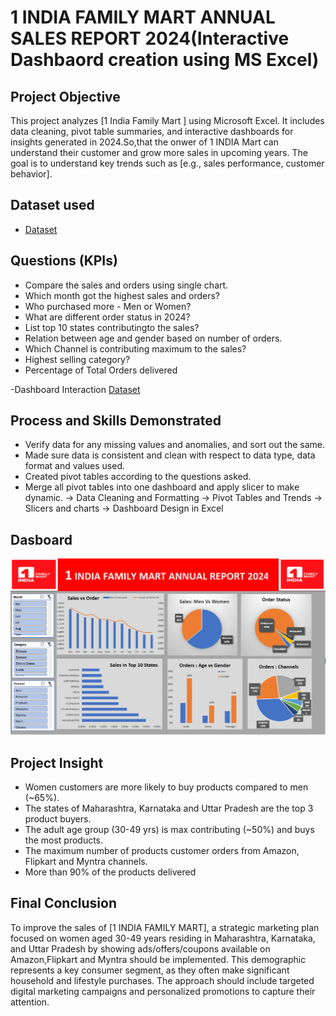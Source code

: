 # 1 INDIA FAMILY MART ANNUAL SALES REPORT 2024(Interactive Dashbaord creation using MS Excel)
## Project Objective 
This project analyzes [1 India Family Mart ] using Microsoft Excel. It includes data cleaning, pivot table summaries, and interactive dashboards for insights generated in 2024.So,that the onwer of 1 INDIA Mart can understand their customer and grow more sales in upcoming years. The goal is to understand key trends such as [e.g., sales performance, customer behavior].

## Dataset used
- <a href="https://github.com/SayanB29/Excel-Data-Analysis-Dashboard-Project/blob/main/1%20India%20Family%20Mart%20Data%20Analysis.xlsx">Dataset</a>

## Questions (KPIs)
- Compare the sales and orders using single chart.
- Which month got the highest sales and orders?
- Who purchased more - Men or Women?
- What are different order status in 2024?
- List top 10 states contributingto the sales?
- Relation between age and gender based on number of orders.
- Which Channel is contributing maximum to the sales?
- Highest selling category?
- Percentage of Total Orders delivered

-Dashboard Interaction <a href="https://github.com/SayanB29/Excel-Data-Analysis-Dashboard-Project/blob/main/Dashboard%20Screenshot.png"> Dataset</a>

## Process and Skills Demonstrated 
- Verify data for any missing values and anomalies, and sort out the same.
- Made sure data is consistent and clean with respect to data type, data format and values used.
- Created pivot tables according to the questions asked.
- Merge all pivot tables into one dashboard and apply slicer to make dynamic.
-> Data Cleaning and Formatting
-> Pivot Tables and Trends
-> Slicers and charts
-> Dashboard Design in Excel

## Dasboard
![Dashboard Screenshot](https://github.com/SayanB29/Excel-Data-Analysis-Dashboard-Project/blob/main/Dashboard%20Screenshot.png)

## Project Insight
- Women customers are more likely to buy products compared to men (~65%).
- The states of Maharashtra, Karnataka and Uttar Pradesh are the top 3 product buyers.
- The adult age group (30-49 yrs) is max contributing (~50%) and buys the most products.
- The maximum number of products customer orders from Amazon, Flipkart and Myntra channels.
- More than 90% of the products delivered

## Final Conclusion
To improve the sales of [1 INDIA FAMILY MART], a strategic marketing plan focused on women aged 30-49 years residing in Maharashtra, Karnataka, and Uttar Pradesh by showing ads/offers/coupons available on Amazon,Flipkart and Myntra should be implemented. This demographic represents a key consumer segment, as they often make significant household and lifestyle purchases. The approach should include targeted digital marketing campaigns and personalized promotions to capture their attention.
